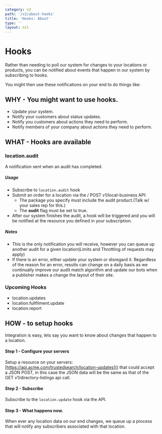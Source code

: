 ```yaml
---
category: v2
path: '/v2/about-hooks'
title: 'Hooks: About'
type: ''
layout: nil
---
```


# Hooks
Rather than needing to poll our system for changes to your locations or products, you can be notified about events that happen in our system by subscribing to hooks.

You might then use these notifications on your end to do things like:

## WHY - You might want to use hooks.

* Update your system.
* Notify your customers about status updates.
* Notify you customers about actions they need to perform.
* Notify members of your company about actions they need to perform.

## WHAT - Hooks are available
### location.audit
A notification sent when an audit has completed.

##### Usage

* Subscribe to ```location.audit``` hook
* Submit an order for a location via the / POST v1/local-business API:
	* The package you specify must include the audit product.(Talk w/ your sales rep for this.)
	* The __audit__ flag must be set to true.
* After our system finishes the audit, a hook will be triggered and you will be notified at the resource you defined in your subscription.

##### Notes
* This is the only notification you will receive, however you can queue up another audit for a given location(Limits and Throttling of requests may apply)
* If there is an error, either update your system or disregard it. Regardless of the reason for an error,  results can change on  a daily basis as we continually improve  our audit match algorithm and update our bots when a publisher makes a change the layout of their site.



### Upcoming Hooks

* location.updates
* location.fullfilment.update
* location.report


## HOW - to setup hooks
Integration is easy, lets say you want to know about changes that happen to a location.

#### Step 1 - Configure your servers
Setup a resource on your servers:
[https://api.acme.com/trustedsearch/location-updates]()
that could accept a JSON POST, in this case the JSON data will be the same as that of the GET v1/directory-listings api call.

#### Step 2 - Subscribe
Subscribe to the ```location.update``` hook via the API.

#### Step 3 - What happens now.
When ever any location data on our end changes, we queue up a process that will notify any subscribers associated with that location.
